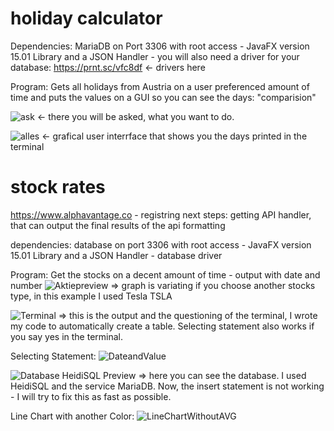 # holiday calculator
Dependencies: MariaDB on Port 3306 with root access - JavaFX version 15.01 Library and a JSON Handler - you will also need a driver for your database: https://prnt.sc/vfc8df <- drivers here

Program:
Gets all holidays from Austria on a user preferenced amount of time and puts the values on a GUI so you can see the days: "comparision"


![ask](https://user-images.githubusercontent.com/56489878/99804224-f432ce80-2b3a-11eb-87ad-4a5d330e08c1.png) <- there you will be asked, what you want to do.


![alles](https://user-images.githubusercontent.com/56489878/99804306-175d7e00-2b3b-11eb-8c6e-b5575f3d58a0.png) <- grafical user interrface that shows you the days printed in the terminal


# stock rates
https://www.alphavantage.co - registring
next steps: getting API
handler, that can output the final results of the api 
formatting

dependencies: database on port 3306 with root access - JavaFX version 15.01 Library and a JSON Handler - database driver

Program:
Get the stocks on a decent amount of time - output with date and number
![Aktiepreview](https://user-images.githubusercontent.com/56489878/104446456-c4cc9b00-559a-11eb-8e59-c36b5df8efe2.png) => graph is variating if you choose another stocks type, in this example I used Tesla TSLA

![Terminal](https://user-images.githubusercontent.com/56489878/104446481-cdbd6c80-559a-11eb-9cf5-955d689660e6.png) => this is the output and the questioning of the terminal, I wrote my code to automatically create a table. Selecting statement also works if you say yes in the terminal.

Selecting Statement: ![DateandValue](https://user-images.githubusercontent.com/56489878/106044150-a2309b00-60df-11eb-979a-e15eb4059ebc.png)

![Database HeidiSQL Preview](https://user-images.githubusercontent.com/56489878/104446876-589e6700-559b-11eb-8807-a46bde9e3c54.png) => here you can see the database. I used HeidiSQL and the service MariaDB. Now, the insert statement is not working - I will try to fix this as fast as possible. 


Line Chart with another Color: ![LineChartWithoutAVG](https://user-images.githubusercontent.com/56489878/106044283-d0ae7600-60df-11eb-8577-3decf8253142.png)
